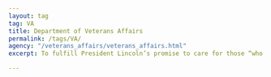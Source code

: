 ```yaml
---
layout: tag
tag: VA
title: Department of Veterans Affairs
permalink: /tags/VA/
agency: "/veterans_affairs/veterans_affairs.html"
excerpt: To fulfill President Lincoln’s promise to care for those “who shall have borne the battle” and for their families, caregivers, and survivors.

---
```

